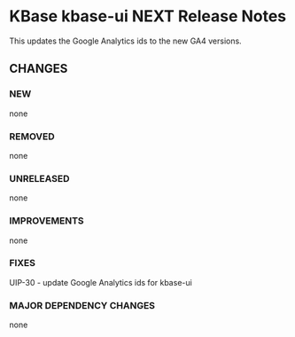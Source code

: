 # KBase kbase-ui NEXT Release Notes

This updates the Google Analytics ids to the new GA4 versions.

## CHANGES

### NEW

none

### REMOVED

none

### UNRELEASED

none

### IMPROVEMENTS

none

### FIXES

UIP-30 - update Google Analytics ids for kbase-ui

### MAJOR DEPENDENCY CHANGES

none
